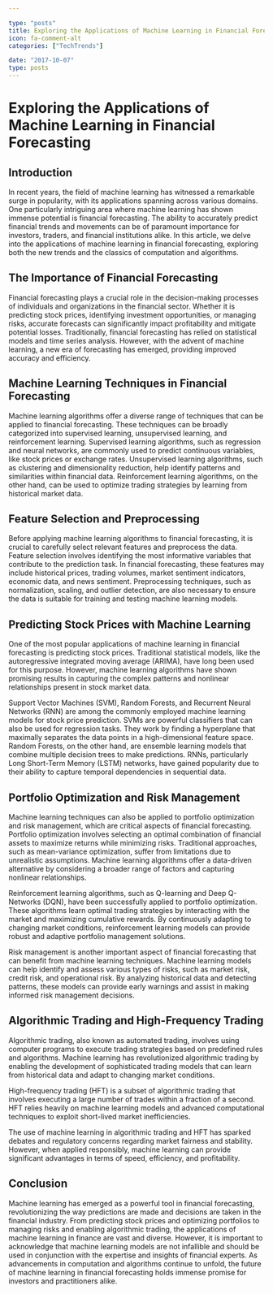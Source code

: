 ```yaml
---

type: "posts"
title: Exploring the Applications of Machine Learning in Financial Forecasting
icon: fa-comment-alt
categories: ["TechTrends"]

date: "2017-10-07"
type: posts
---
```





# Exploring the Applications of Machine Learning in Financial Forecasting

## Introduction

In recent years, the field of machine learning has witnessed a remarkable surge in popularity, with its applications spanning across various domains. One particularly intriguing area where machine learning has shown immense potential is financial forecasting. The ability to accurately predict financial trends and movements can be of paramount importance for investors, traders, and financial institutions alike. In this article, we delve into the applications of machine learning in financial forecasting, exploring both the new trends and the classics of computation and algorithms.

## The Importance of Financial Forecasting

Financial forecasting plays a crucial role in the decision-making processes of individuals and organizations in the financial sector. Whether it is predicting stock prices, identifying investment opportunities, or managing risks, accurate forecasts can significantly impact profitability and mitigate potential losses. Traditionally, financial forecasting has relied on statistical models and time series analysis. However, with the advent of machine learning, a new era of forecasting has emerged, providing improved accuracy and efficiency.

## Machine Learning Techniques in Financial Forecasting

Machine learning algorithms offer a diverse range of techniques that can be applied to financial forecasting. These techniques can be broadly categorized into supervised learning, unsupervised learning, and reinforcement learning. Supervised learning algorithms, such as regression and neural networks, are commonly used to predict continuous variables, like stock prices or exchange rates. Unsupervised learning algorithms, such as clustering and dimensionality reduction, help identify patterns and similarities within financial data. Reinforcement learning algorithms, on the other hand, can be used to optimize trading strategies by learning from historical market data.

## Feature Selection and Preprocessing

Before applying machine learning algorithms to financial forecasting, it is crucial to carefully select relevant features and preprocess the data. Feature selection involves identifying the most informative variables that contribute to the prediction task. In financial forecasting, these features may include historical prices, trading volumes, market sentiment indicators, economic data, and news sentiment. Preprocessing techniques, such as normalization, scaling, and outlier detection, are also necessary to ensure the data is suitable for training and testing machine learning models.

## Predicting Stock Prices with Machine Learning

One of the most popular applications of machine learning in financial forecasting is predicting stock prices. Traditional statistical models, like the autoregressive integrated moving average (ARIMA), have long been used for this purpose. However, machine learning algorithms have shown promising results in capturing the complex patterns and nonlinear relationships present in stock market data.

Support Vector Machines (SVM), Random Forests, and Recurrent Neural Networks (RNN) are among the commonly employed machine learning models for stock price prediction. SVMs are powerful classifiers that can also be used for regression tasks. They work by finding a hyperplane that maximally separates the data points in a high-dimensional feature space. Random Forests, on the other hand, are ensemble learning models that combine multiple decision trees to make predictions. RNNs, particularly Long Short-Term Memory (LSTM) networks, have gained popularity due to their ability to capture temporal dependencies in sequential data.

## Portfolio Optimization and Risk Management

Machine learning techniques can also be applied to portfolio optimization and risk management, which are critical aspects of financial forecasting. Portfolio optimization involves selecting an optimal combination of financial assets to maximize returns while minimizing risks. Traditional approaches, such as mean-variance optimization, suffer from limitations due to unrealistic assumptions. Machine learning algorithms offer a data-driven alternative by considering a broader range of factors and capturing nonlinear relationships.

Reinforcement learning algorithms, such as Q-learning and Deep Q-Networks (DQN), have been successfully applied to portfolio optimization. These algorithms learn optimal trading strategies by interacting with the market and maximizing cumulative rewards. By continuously adapting to changing market conditions, reinforcement learning models can provide robust and adaptive portfolio management solutions.

Risk management is another important aspect of financial forecasting that can benefit from machine learning techniques. Machine learning models can help identify and assess various types of risks, such as market risk, credit risk, and operational risk. By analyzing historical data and detecting patterns, these models can provide early warnings and assist in making informed risk management decisions.

## Algorithmic Trading and High-Frequency Trading

Algorithmic trading, also known as automated trading, involves using computer programs to execute trading strategies based on predefined rules and algorithms. Machine learning has revolutionized algorithmic trading by enabling the development of sophisticated trading models that can learn from historical data and adapt to changing market conditions.

High-frequency trading (HFT) is a subset of algorithmic trading that involves executing a large number of trades within a fraction of a second. HFT relies heavily on machine learning models and advanced computational techniques to exploit short-lived market inefficiencies.

The use of machine learning in algorithmic trading and HFT has sparked debates and regulatory concerns regarding market fairness and stability. However, when applied responsibly, machine learning can provide significant advantages in terms of speed, efficiency, and profitability.

## Conclusion

Machine learning has emerged as a powerful tool in financial forecasting, revolutionizing the way predictions are made and decisions are taken in the financial industry. From predicting stock prices and optimizing portfolios to managing risks and enabling algorithmic trading, the applications of machine learning in finance are vast and diverse. However, it is important to acknowledge that machine learning models are not infallible and should be used in conjunction with the expertise and insights of financial experts. As advancements in computation and algorithms continue to unfold, the future of machine learning in financial forecasting holds immense promise for investors and practitioners alike.